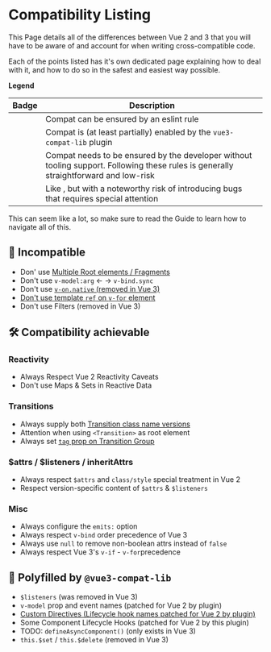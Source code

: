 # Compatibility Listing

This Page details all of the differences between Vue 2 and 3 that you will have to be aware of and account for when writing cross-compatible code.

Each of the points listed has it's own dedicated page explaining how to deal with it, and how to do so in the safest and easiest way possible.

**Legend**

| Badge          | Description                          |
|----------------|--------------------------------------|
| <eslint />     | Compat can be ensured by an eslint rule                              |
| <plugin />     | Compat is (at least partially) enabled by the `vue3-compat-lib` plugin |
| <discipline /> | Compat needs to be ensured by the developer without tooling support. Following these rules is generally straightforward and low-risk  |
| <pitfall />    | Like <discipline />, but with a noteworthy risk of introducing bugs that requires special attention |

This can seem like a lot, so make sure to read the Guide to learn how to navigate all of this.

## 🛑 Incompatible

- Don' use [Multiple Root elements / Fragments](./multiple-root-elements.md) <eslint />
- Don't use `v-model:arg` <- -> `v-bind.sync` <eslint />
- Don't use [`v-on.native` (removed in Vue 3)](./v-on-native.md) <eslint />
- [Don't use template `ref` on `v-for` element](./ref-v-for.md) <discipline />
-  Don't use Filters (removed in Vue 3) <eslint />

## 🛠 Compatibility achievable

### Reactivity
- Always Respect Vue 2 Reactivity Caveats <pitfall />
- Don't use Maps & Sets in Reactive Data <discipline />
### Transitions
- Always supply both [Transition class name versions](./transition-class-names.md) <discipline />
- Attention when using `<Transition>` as root element <discipline />
- Always set [`tag` prop on Transition Group](./transition-group-tag.md) <discipline />

### $attrs / $listeners / inheritAttrs
- Always respect `$attrs` and `class/style` special treatment in Vue 2 <eslint /><plugin />
- Respect version-specific content of `$attrs` & `$listeners` <eslint /><plugin />

### Misc

- Always configure the `emits:` option <eslint />
- Always respect `v-bind` order precedence of Vue 3 <pitfall />
- Always use `null` to remove non-boolean attrs instead of `false` <pitfall />
- Always respect Vue 3's `v-if` - `v-for`precedence <eslint />

## 🧬 Polyfilled by `@vue3-compat-lib`

- `$listeners` (was removed in Vue 3) <eslint /><plugin />
- `v-model` prop and event names (patched for Vue 2 by plugin) <plugin />
- [Custom Directives (Lifecycle hook names patched for Vue 2 by plugin)](./custom-directives.md) <plugin />
- Some Component Lifecycle Hooks (patched for Vue 2 by this plugin) <plugin />
- TODO: `defineAsyncComponent()` (only exists in Vue 3) <eslint /><plugin />
- `this.$set` / `this.$delete` (removed in Vue 3) <plugin /> 

